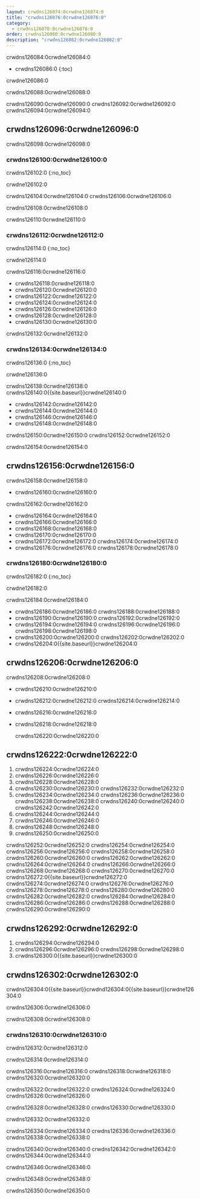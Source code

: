 ```yaml
---
layout: crwdns126074:0crwdne126074:0
title: "crwdns126076:0crwdne126076:0"
category:
  - crwdns126078:0crwdne126078:0
order: crwdns126080:0crwdne126080:0
description: "crwdns126082:0crwdne126082:0"
---
```

crwdns126084:0crwdne126084:0

- crwdns126086:0
{:toc}

crwdne126086:0

crwdns126088:0crwdne126088:0

crwdns126090:0crwdne126090:0 crwdns126092:0crwdne126092:0 crwdns126094:0crwdne126094:0

## crwdns126096:0crwdne126096:0

crwdns126098:0crwdne126098:0

### crwdns126100:0crwdne126100:0

crwdns126102:0
{:no_toc}

crwdne126102:0

crwdns126104:0crwdne126104:0 crwdns126106:0crwdne126106:0

crwdns126108:0crwdne126108:0

crwdns126110:0crwdne126110:0

### crwdns126112:0crwdne126112:0

crwdns126114:0
{:no_toc}

crwdne126114:0

crwdns126116:0crwdne126116:0

- crwdns126118:0crwdne126118:0
- crwdns126120:0crwdne126120:0
- crwdns126122:0crwdne126122:0
- crwdns126124:0crwdne126124:0
- crwdns126126:0crwdne126126:0
- crwdns126128:0crwdne126128:0 
- crwdns126130:0crwdne126130:0

crwdns126132:0crwdne126132:0

### crwdns126134:0crwdne126134:0

crwdns126136:0
{:no_toc}

crwdne126136:0

crwdns126138:0crwdne126138:0 crwdns126140:0{{site.baseurl}}crwdne126140:0

- crwdns126142:0crwdne126142:0
- crwdns126144:0crwdne126144:0
- crwdns126146:0crwdne126146:0
- crwdns126148:0crwdne126148:0

crwdns126150:0crwdne126150:0 crwdns126152:0crwdne126152:0

crwdns126154:0crwdne126154:0

## crwdns126156:0crwdne126156:0

crwdns126158:0crwdne126158:0

- crwdns126160:0crwdne126160:0

crwdns126162:0crwdne126162:0

- crwdns126164:0crwdne126164:0
- crwdns126166:0crwdne126166:0
- crwdns126168:0crwdne126168:0
- crwdns126170:0crwdne126170:0
- crwdns126172:0crwdne126172:0 crwdns126174:0crwdne126174:0
- crwdns126176:0crwdne126176:0 crwdns126178:0crwdne126178:0

### crwdns126180:0crwdne126180:0

crwdns126182:0
{:no_toc}

crwdne126182:0

crwdns126184:0crwdne126184:0

- crwdns126186:0crwdne126186:0 crwdns126188:0crwdne126188:0
- crwdns126190:0crwdne126190:0 crwdns126192:0crwdne126192:0
- crwdns126194:0crwdne126194:0 crwdns126196:0crwdne126196:0 crwdns126198:0crwdne126198:0
- crwdns126200:0crwdne126200:0 crwdns126202:0crwdne126202:0
- crwdns126204:0{{site.baseurl}}crwdne126204:0

<!--- Check whether the ACL needs to be more open so the services/build can download build images -->

## crwdns126206:0crwdne126206:0

crwdns126208:0crwdne126208:0

- crwdns126210:0crwdne126210:0
- crwdns126212:0crwdne126212:0 crwdns126214:0crwdne126214:0
- crwdns126216:0crwdne126216:0
- crwdns126218:0crwdne126218:0

    crwdns126220:0crwdne126220:0
    

## crwdns126222:0crwdne126222:0

1. crwdns126224:0crwdne126224:0
2. crwdns126226:0crwdne126226:0
3. crwdns126228:0crwdne126228:0 
4. crwdns126230:0crwdne126230:0 crwdns126232:0crwdne126232:0
5. crwdns126234:0crwdne126234:0 crwdns126236:0crwdne126236:0 crwdns126238:0crwdne126238:0 crwdns126240:0crwdne126240:0 crwdns126242:0crwdne126242:0 
6. crwdns126244:0crwdne126244:0
7. crwdns126246:0crwdne126246:0
8. crwdns126248:0crwdne126248:0
9. crwdns126250:0crwdne126250:0

crwdns126252:0crwdne126252:0 crwdns126254:0crwdne126254:0 crwdns126256:0crwdne126256:0 crwdns126258:0crwdne126258:0 crwdns126260:0crwdne126260:0 crwdns126262:0crwdne126262:0 crwdns126264:0crwdne126264:0 crwdns126266:0crwdne126266:0 crwdns126268:0crwdne126268:0 crwdns126270:0crwdne126270:0 crwdns126272:0{{site.baseurl}}crwdne126272:0 crwdns126274:0crwdne126274:0 crwdns126276:0crwdne126276:0 crwdns126278:0crwdne126278:0 crwdns126280:0crwdne126280:0 crwdns126282:0crwdne126282:0 crwdns126284:0crwdne126284:0 crwdns126286:0crwdne126286:0 crwdns126288:0crwdne126288:0 crwdns126290:0crwdne126290:0

## crwdns126292:0crwdne126292:0

1. crwdns126294:0crwdne126294:0
2. crwdns126296:0crwdne126296:0 crwdns126298:0crwdne126298:0
3. crwdns126300:0{{site.baseurl}}crwdne126300:0

## crwdns126302:0crwdne126302:0

crwdns126304:0{{site.baseurl}}crwdnd126304:0{{site.baseurl}}crwdne126304:0

crwdns126306:0crwdne126306:0

crwdns126308:0crwdne126308:0

### crwdns126310:0crwdne126310:0

crwdns126312:0crwdne126312:0

crwdns126314:0crwdne126314:0

crwdns126316:0crwdne126316:0 crwdns126318:0crwdne126318:0 crwdns126320:0crwdne126320:0

crwdns126322:0crwdne126322:0 crwdns126324:0crwdne126324:0 crwdns126326:0crwdne126326:0

crwdns126328:0crwdne126328:0 crwdns126330:0crwdne126330:0

crwdns126332:0crwdne126332:0

crwdns126334:0crwdne126334:0 crwdns126336:0crwdne126336:0 crwdns126338:0crwdne126338:0

crwdns126340:0crwdne126340:0 crwdns126342:0crwdne126342:0 crwdns126344:0crwdne126344:0

crwdns126346:0crwdne126346:0

crwdns126348:0crwdne126348:0

crwdns126350:0crwdne126350:0